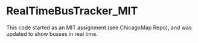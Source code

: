# RealTimeBusTracker_MIT

This code started as an MIT assignment (see ChicagoMap Repo), and was updated to show busses in real time.
